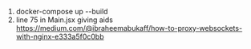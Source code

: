 1. docker-compose up --build
2. line 75 in Main.jsx giving aids
   https://medium.com/@ibraheemabukaff/how-to-proxy-websockets-with-nginx-e333a5f0c0bb
